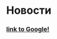 <p align="center"><h1>Новости</h1></p>
<p>
  <h3 align="left"> <a href="http://google.com">link to Google!</a></h2>
</p>
